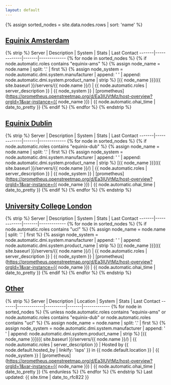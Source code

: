 ```yaml
---
layout: default
---
```


{% assign sorted_nodes = site.data.nodes.rows | sort: 'name' %}

## [Equinix Amsterdam](#equinix-amsterdam)

{% strip %}
Server | Description | System | Stats | Last Contact
-------|-------------|-------|-------------
{% for node in sorted_nodes %}
{% if node.automatic.roles contains "equinix-ams" %}
{% assign node_name = node.name | split: '.' | first %}
{% assign node_system =  node.automatic.dmi.system.manufacturer  | append: ' ' | append: node.automatic.dmi.system.product_name | strip %}
[{{ node_name }}]({{ site.baseurl }}/servers/{{ node.name }}/) | {{ node.automatic.roles | server_description }} | {{ node_system }} | [prometheus](https://prometheus.openstreetmap.org/d/Ea3IUVtMz/host-overview?orgId=1&var-instance={{ node_name }}) | {{ node.automatic.ohai_time | date_to_pretty }}
{% endif %}
{% endfor %}
{% endstrip %}

## [Equinix Dublin](#equinix-dublin)

{% strip %}
Server | Description | System | Stats | Last Contact
-------|-------------|-------|-------------
{% for node in sorted_nodes %}
{% if node.automatic.roles contains "equinix-dub" %}
{% assign node_name = node.name | split: '.' | first %}
{% assign node_system =  node.automatic.dmi.system.manufacturer  | append: ' ' | append: node.automatic.dmi.system.product_name | strip %}
[{{ node_name }}]({{ site.baseurl }}/servers/{{ node.name }}/) | {{ node.automatic.roles | server_description }} | {{ node_system }} | [prometheus](https://prometheus.openstreetmap.org/d/Ea3IUVtMz/host-overview?orgId=1&var-instance={{ node_name }}) | {{ node.automatic.ohai_time | date_to_pretty }}
{% endif %}
{% endfor %}
{% endstrip %}

## [University College London](#university-college-london)

{% strip %}
Server | Description | System | Stats | Last Contact
-------|-------------|-------|-------------
{% for node in sorted_nodes %}
{% if node.automatic.roles contains "ucl" %}
{% assign node_name = node.name | split: '.' | first %}
{% assign node_system =  node.automatic.dmi.system.manufacturer  | append: ' ' | append: node.automatic.dmi.system.product_name | strip %}
[{{ node_name }}]({{ site.baseurl }}/servers/{{ node.name }}/) | {{ node.automatic.roles | server_description }} | {{ node_system }} | [prometheus](https://prometheus.openstreetmap.org/d/Ea3IUVtMz/host-overview?orgId=1&var-instance={{ node_name }}) | {{ node.automatic.ohai_time | date_to_pretty }}
{% endif %}
{% endfor %}
{% endstrip %}

## [Other](#other)

{% strip %}
Server | Description | Location | System | Stats | Last Contact
-------|-------------|----------|-------|-------------
{% for node in sorted_nodes %}
{% unless node.automatic.roles contains "equinix-ams" or node.automatic.roles contains "equinix-dub" or node.automatic.roles contains "ucl" %}
{% assign node_name = node.name | split: '.' | first %}
{% assign node_system =  node.automatic.dmi.system.manufacturer  | append: ' ' | append: node.automatic.dmi.system.product_name | strip %}
[{{ node_name }}]({{ site.baseurl }}/servers/{{ node.name }}/) | {{ node.automatic.roles | server_description }} | Hosted by {{ node.default.hosted_by | linkify: 'isps' }} in {{ node.default.location }} | {{ node_system }} | [prometheus](https://prometheus.openstreetmap.org/d/Ea3IUVtMz/host-overview?orgId=1&var-instance={{ node_name }}) | {{ node.automatic.ohai_time | date_to_pretty }}
{% endunless %}
{% endfor %}
{% endstrip %}
Last updated: {{ site.time | date_to_rfc822 }}
